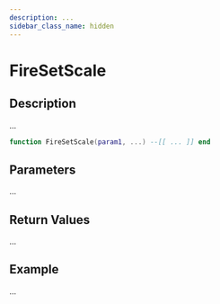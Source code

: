 ```yaml
---
description: ...
sidebar_class_name: hidden
---
```


# FireSetScale

## Description

...

```lua
function FireSetScale(param1, ...) --[[ ... ]] end
```

## Parameters

...

## Return Values

...

## Example

...

